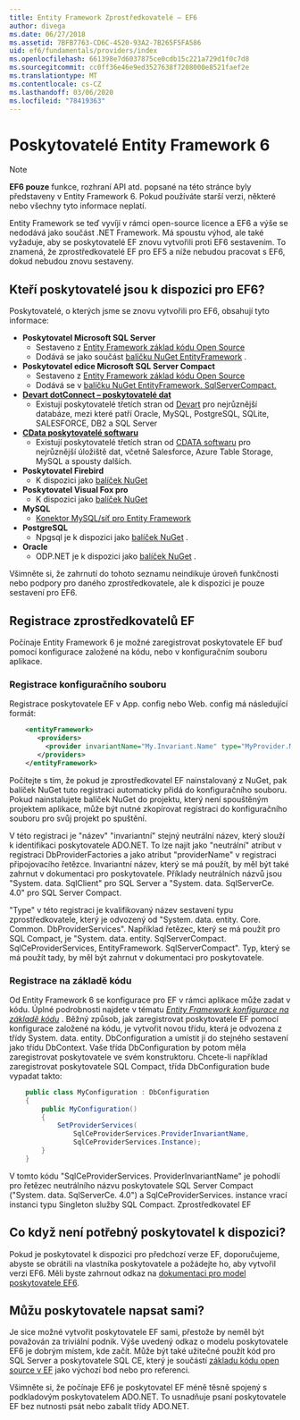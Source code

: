 ```yaml
---
title: Entity Framework Zprostředkovatelé – EF6
author: divega
ms.date: 06/27/2018
ms.assetid: 7BFB7763-CD6C-4520-93A2-7B265F5FA586
uid: ef6/fundamentals/providers/index
ms.openlocfilehash: 661398e7d6037875ce0cdb15c221a729d1f0c7d8
ms.sourcegitcommit: cc0ff36e46e9ed3527638f7208000e8521faef2e
ms.translationtype: MT
ms.contentlocale: cs-CZ
ms.lasthandoff: 03/06/2020
ms.locfileid: "78419363"
---
```

# <a name="entity-framework-6-providers"></a>Poskytovatelé Entity Framework 6
> [!NOTE]
> **EF6 pouze** funkce, rozhraní API atd. popsané na této stránce byly představeny v Entity Framework 6. Pokud používáte starší verzi, některé nebo všechny tyto informace neplatí.

Entity Framework se teď vyvíjí v rámci open-source licence a EF6 a výše se nedodává jako součást .NET Framework. Má spoustu výhod, ale také vyžaduje, aby se poskytovatelé EF znovu vytvořili proti EF6 sestavením. To znamená, že zprostředkovatelé EF pro EF5 a níže nebudou pracovat s EF6, dokud nebudou znovu sestaveny.

## <a name="which-providers-are-available-for-ef6"></a>Kteří poskytovatelé jsou k dispozici pro EF6?

Poskytovatelé, o kterých jsme se znovu vytvořili pro EF6, obsahují tyto informace:

*   **Poskytovatel Microsoft SQL Server**
    *   Sestaveno z [Entity Framework základ kódu Open Source](https://github.com/aspnet/EntityFramework6)
    *   Dodává se jako součást [balíčku NuGet EntityFramework](https://nuget.org/packages/EntityFramework) .
*   **Poskytovatel edice Microsoft SQL Server Compact**
    *   Sestaveno z [Entity Framework základ kódu Open Source](https://github.com/aspnet/EntityFramework6)
    *   Dodává se v [balíčku NuGet EntityFramework. SqlServerCompact.](https://nuget.org/packages/EntityFramework.SqlServerCompact)
*   [**Devart dotConnect – poskytovatelé dat**](https://www.devart.com/dotconnect/)
    *   Existují poskytovatelé třetích stran od [Devart](https://www.devart.com/) pro nejrůznější databáze, mezi které patří Oracle, MySQL, PostgreSQL, SQLite, SALESFORCE, DB2 a SQL Server
*   [**CData poskytovatelé softwaru**](https://www.cdata.com/ado/)
    *   Existují poskytovatelé třetích stran od [CDATA softwaru](https://www.cdata.com/ado/) pro nejrůznější úložiště dat, včetně Salesforce, Azure Table Storage, MySQL a spousty dalších.
*   **Poskytovatel Firebird**
    *   K dispozici jako [balíček NuGet](https://www.nuget.org/packages/EntityFramework.Firebird/)
*   **Poskytovatel Visual Fox pro**
    *   K dispozici jako [balíček NuGet](https://www.nuget.org/packages/VFPEntityFrameworkProvider2/)
*   **MySQL**
    *   [Konektor MySQL/síť pro Entity Framework](https://dev.mysql.com/doc/connector-net/en/connector-net-entityframework60.html)
*   **PostgreSQL**
    *   Npgsql je k dispozici jako [balíček NuGet](https://www.nuget.org/packages/EntityFramework6.Npgsql/) .
*   **Oracle**
    *   ODP.NET je k dispozici jako [balíček NuGet](https://www.nuget.org/packages/Oracle.ManagedDataAccess.EntityFramework/) .

Všimněte si, že zahrnutí do tohoto seznamu neindikuje úroveň funkčnosti nebo podpory pro daného zprostředkovatele, ale k dispozici je pouze sestavení pro EF6.

## <a name="registering-ef-providers"></a>Registrace zprostředkovatelů EF

Počínaje Entity Framework 6 je možné zaregistrovat poskytovatele EF buď pomocí konfigurace založené na kódu, nebo v konfiguračním souboru aplikace.

### <a name="config-file-registration"></a>Registrace konfiguračního souboru

Registrace poskytovatele EF v App. config nebo Web. config má následující formát:


``` xml
    <entityFramework>
       <providers>
         <provider invariantName="My.Invariant.Name" type="MyProvider.MyProviderServices, MyAssembly" />
       </providers>
    </entityFramework>
```

Počítejte s tím, že pokud je zprostředkovatel EF nainstalovaný z NuGet, pak balíček NuGet tuto registraci automaticky přidá do konfiguračního souboru. Pokud nainstalujete balíček NuGet do projektu, který není spouštěným projektem aplikace, může být nutné zkopírovat registraci do konfiguračního souboru pro svůj projekt po spuštění.

V této registraci je "název" "invariantní" stejný neutrální název, který slouží k identifikaci poskytovatele ADO.NET. To lze najít jako "neutrální" atribut v registraci DbProviderFactories a jako atribut "providerName" v registraci připojovacího řetězce. Invariantní název, který se má použít, by měl být také zahrnut v dokumentaci pro poskytovatele. Příklady neutrálních názvů jsou "System. data. SqlClient" pro SQL Server a "System. data. SqlServerCe. 4.0" pro SQL Server Compact.

"Type" v této registraci je kvalifikovaný název sestavení typu zprostředkovatele, který je odvozený od "System. data. entity. Core. Common. DbProviderServices". Například řetězec, který se má použít pro SQL Compact, je "System. data. entity. SqlServerCompact. SqlCeProviderServices, EntityFramework. SqlServerCompact". Typ, který se má použít tady, by měl být zahrnut v dokumentaci pro poskytovatele.

### <a name="code-based-registration"></a>Registrace na základě kódu

Od Entity Framework 6 se konfigurace pro EF v rámci aplikace může zadat v kódu. Úplné podrobnosti najdete v tématu _[Entity Framework konfigurace na základě kódu](https://msdn.microsoft.com/data/jj680699)_ . Běžný způsob, jak zaregistrovat poskytovatele EF pomocí konfigurace založené na kódu, je vytvořit novou třídu, která je odvozena z třídy System. data. entity. DbConfiguration a umístit ji do stejného sestavení jako třídu DbContext. Vaše třída DbConfiguration by potom měla zaregistrovat poskytovatele ve svém konstruktoru. Chcete-li například zaregistrovat poskytovatele SQL Compact, třída DbConfiguration bude vypadat takto:

``` csharp
    public class MyConfiguration : DbConfiguration
    {
        public MyConfiguration()
        {
            SetProviderServices(
                SqlCeProviderServices.ProviderInvariantName,
                SqlCeProviderServices.Instance);
        }
    }
```

V tomto kódu "SqlCeProviderServices. ProviderInvariantName" je pohodlí pro řetězec neutrálního názvu poskytovatele SQL Server Compact ("System. data. SqlServerCe. 4.0") a SqlCeProviderServices. instance vrací instanci typu Singleton služby SQL Compact. Zprostředkovatel EF

## <a name="what-if-the-provider-i-need-isnt-available"></a>Co když není potřebný poskytovatel k dispozici?

Pokud je poskytovatel k dispozici pro předchozí verze EF, doporučujeme, abyste se obrátili na vlastníka poskytovatele a požádejte ho, aby vytvořil verzi EF6. Měli byste zahrnout odkaz na [dokumentaci pro model poskytovatele EF6](~/ef6/fundamentals/providers/provider-model.md).

## <a name="can-i-write-a-provider-myself"></a>Můžu poskytovatele napsat sami?

Je sice možné vytvořit poskytovatele EF sami, přestože by neměl být považován za triviální podnik. Výše uvedený odkaz o modelu poskytovatele EF6 je dobrým místem, kde začít. Může být také užitečné použít kód pro SQL Server a poskytovatele SQL CE, který je součástí [základu kódu open source v EF](https://github.com/aspnet/EntityFramework6) jako výchozí bod nebo pro referenci.

Všimněte si, že počínaje EF6 je poskytovatel EF méně těsně spojený s podkladovým poskytovatelem ADO.NET. To usnadňuje psaní poskytovatele EF bez nutnosti psát nebo zabalit třídy ADO.NET.
